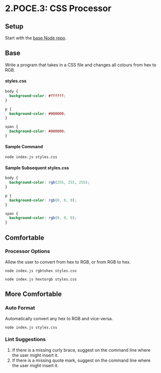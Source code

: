 # 2.POCE.3: CSS Processor

## Setup

Start with the [base Node repo](https://github.com/rocketacademy/base-node-bootcamp).

## Base

Write a program that takes in a CSS file and changes all colours from hex to RGB.

#### styles.css

```css
body {
  background-color: #ffffff;
}

p {
  background-color: #000000;
}

span {
  background-color: #000000;
}
```

#### Sample Command

```text
node index.js styles.css
```

#### Sample Subsequent styles.css

```css
body {
  background-color: rgb(255, 255, 255);
}

p {
  background-color: rgb(0, 0, 0);
}

span {
  background-color: rgb(0, 0, 0);
}
```

## Comfortable

### Processor Options

Allow the user to convert from hex to RGB, or from RGB to hex.

```text
node index.js rgbtohex styles.css
```

```text
node index.js hextorgb styles.css
```

## More Comfortable

### Auto Format

Automatically convert any hex to RGB and vice-versa.

```text
node index.js styles.css
```

### Lint Suggestions

1. If there is a missing curly brace, suggest on the command line where the user might insert it.
2. If there is a missing quote mark, suggest on the command line where the user might insert it.

